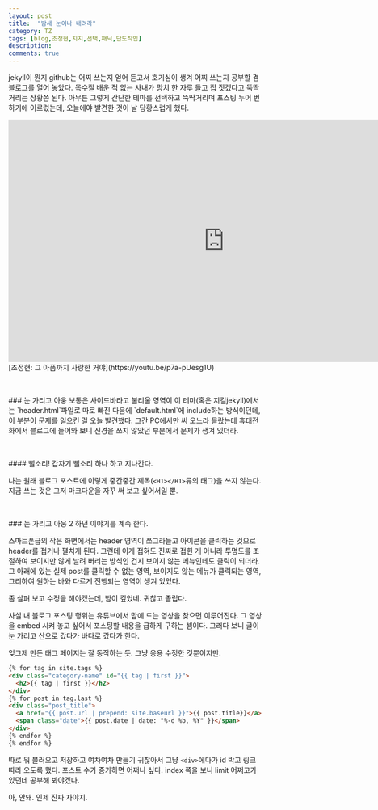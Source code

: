 ```yaml
---
layout: post
title:  "밤새 눈이나 내려라"
category: TZ
tags: [blog,조정현,지지,선택,패닉,단도직입]
description:
comments: true
---
```

jekyll이 뭔지 github는 어찌 쓰는지 얻어 듣고서 호기심이 생겨 어찌 쓰는지 공부할 겸 블로그를 열어 놓았다. 목수질 배운 적 없는 사내가 망치 한 자루 들고 집 짓겠다고 뚝딱거리는 상황쯤 된다. 아무튼 그렇게 간단한 테마를 선택하고 뚝딱거리며 포스팅 두어 번 하기에 이르렀는데, 오늘에야 발견한 것이 날 당황스럽게 했다.

<!--description-->

<div class="youtube">
  <iframe width="853" height="480" src="https://www.youtube.com/embed/p7a-pUesg1U" frameborder="0" allowfullscreen></iframe>
</div>
[조정현: 그 아픔까지 사랑한 거야](https://youtu.be/p7a-pUesg1U)

<p><br /></p>
### 눈 가리고 아웅
보통은 사이드바라고 불리울 영역이 이 테마(혹은 지킬jekyll)에서는 `header.html`파일로 따로 빠진 다음에 `default.html`에 include하는 방식이던데, 이 부분이 문제를 일으킨 걸 오늘 발견했다. 그간 PC에서만 써 오느라 몰랐는데 휴대전화에서 블로그에 들어와 보니 신경을 쓰지 않았던 부분에서 문제가 생겨 있더라.
<p><br /></p>
#### 뻘소리!
갑자기 뻘소리 하나 하고 지나간다.

나는 원래 블로그 포스트에 이렇게 중간중간 제목(`<H1></H1>`류의 태그)을 쓰지 않는다. 지금 쓰는 것은 그저 마크다운을 자꾸 써 보고 싶어서일 뿐.
<p><br /></p>
### 눈 가리고 아웅 2
하던 이야기를 계속 한다.

스마트폰급의 작은 화면에서는 header 영역이 쪼그라들고 아이콘을 클릭하는 것으로 header를 접거나 펼치게 된다. 그런데 이게 접혀도 진짜로 접힌 게 아니라 투명도를 조절하여 보이지만 않게 날려 버리는 방식인 건지 보이지 않는 메뉴인데도 클릭이 되더라. 그 아래에 있는 실제 post를 클릭할 수 없는 영역, 보이지도 않는 메뉴가 클릭되는 영역, 그리하여 원하는 바와 다르게 진행되는 영역이 생겨 있었다.

좀 살펴 보고 수정을 해야겠는데, 밤이 깊었네. 귀찮고 졸립다.

사실 내 블로그 포스팅 행위는 유튜브에서 맘에 드는 영상을 찾으면 이루어진다. 그 영상을 embed 시켜 놓고 싶어서 포스팅할 내용을 급하게 구하는 셈이다. 그러다 보니 글이 눈 가리고 산으로 갔다가 바다로 갔다가 한다.

엊그제 만든 태그 페이지는 잘 동작하는 듯. 그냥 응용 수정한 것뿐이지만.
```html
{% for tag in site.tags %}
<div class="category-name" id="{{ tag | first }}">
  <h2>{{ tag | first }}</h2>
</div>
{% for post in tag.last %}
<div class="post_title">
  <a href="{{ post.url | prepend: site.baseurl }}">{{ post.title}}</a>
  <span class="date">{{ post.date | date: "%-d %b, %Y" }}</span>
</div>
{% endfor %}
{% endfor %}
```
따로 뭐 블러오고 저장하고 여차여차 만들기 귀찮아서 그냥 `<div>`에다가 id 박고 링크 따라 오도록 했다. 포스트 수가 증가하면 어쩌나 싶다. index 쪽을 보니 limit 어쩌고가 있던데 공부해 봐야겠다.

아, 안돼. 인제 진짜 자야지. 
